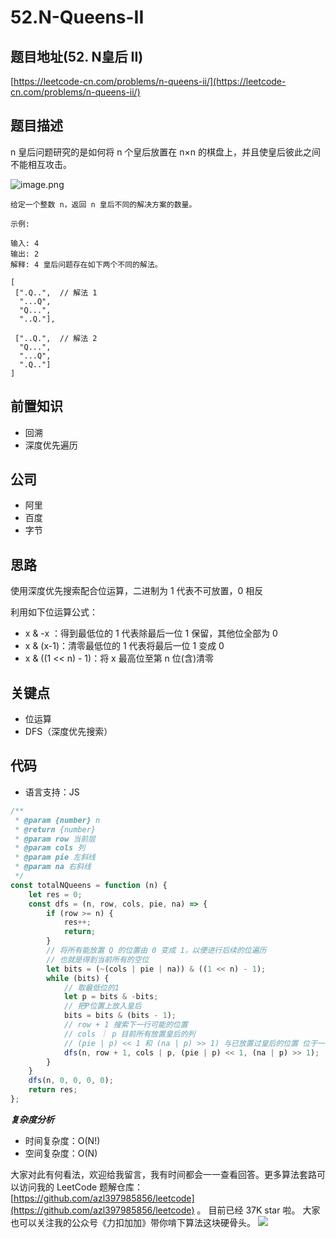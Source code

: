 # 52.N-Queens-II

## 题目地址\(52. N皇后 II\)

[https://leetcode-cn.com/problems/n-queens-ii/](https://leetcode-cn.com/problems/n-queens-ii/)

## 题目描述

n 皇后问题研究的是如何将 n 个皇后放置在 n×n 的棋盘上，并且使皇后彼此之间不能相互攻击。

![image.png](https://assets.leetcode-cn.com/aliyun-lc-upload/uploads/2018/10/12/8-queens.png)

```text
给定一个整数 n，返回 n 皇后不同的解决方案的数量。

示例:

输入: 4
输出: 2
解释: 4 皇后问题存在如下两个不同的解法。

[
 [".Q..",  // 解法 1
  "...Q",
  "Q...",
  "..Q."],

 ["..Q.",  // 解法 2
  "Q...",
  "...Q",
  ".Q.."]
]
```

## 前置知识

* 回溯
* 深度优先遍历

## 公司

* 阿里
* 百度
* 字节

## 思路

使用深度优先搜索配合位运算，二进制为 1 代表不可放置，0 相反

利用如下位运算公式：

* x & -x ：得到最低位的 1  代表除最后一位 1 保留，其他位全部为 0
* x & \(x-1\)：清零最低位的 1  代表将最后一位 1 变成 0       
* x & \(\(1 &lt;&lt; n\) - 1\)：将 x 最高位至第 n 位\(含\)清零

## 关键点

* 位运算
* DFS（深度优先搜索）

## 代码

* 语言支持：JS

```javascript
/**
 * @param {number} n
 * @return {number}
 * @param row 当前层
 * @param cols 列
 * @param pie 左斜线
 * @param na 右斜线
 */
const totalNQueens = function (n) {
    let res = 0;
    const dfs = (n, row, cols, pie, na) => {
        if (row >= n) {
            res++;
            return;
        }
        // 将所有能放置 Q 的位置由 0 变成 1，以便进行后续的位遍历
        // 也就是得到当前所有的空位
        let bits = (~(cols | pie | na)) & ((1 << n) - 1);
        while (bits) {
            // 取最低位的1
            let p = bits & -bits;
            // 把P位置上放入皇后
            bits = bits & (bits - 1);
            // row + 1 搜索下一行可能的位置
            // cols ｜ p 目前所有放置皇后的列
            // (pie | p) << 1 和 (na | p) >> 1) 与已放置过皇后的位置 位于一条斜线上的位置
            dfs(n, row + 1, cols | p, (pie | p) << 1, (na | p) >> 1);
        }
    }
    dfs(n, 0, 0, 0, 0);
    return res;
};
```

_**复杂度分析**_

* 时间复杂度：O\(N!\)
* 空间复杂度：O\(N\)

大家对此有何看法，欢迎给我留言，我有时间都会一一查看回答。更多算法套路可以访问我的 LeetCode 题解仓库：[https://github.com/azl397985856/leetcode](https://github.com/azl397985856/leetcode) 。 目前已经 37K star 啦。 大家也可以关注我的公众号《力扣加加》带你啃下算法这块硬骨头。 ![](https://tva1.sinaimg.cn/large/007S8ZIlly1gfcuzagjalj30p00dwabs.jpg)

